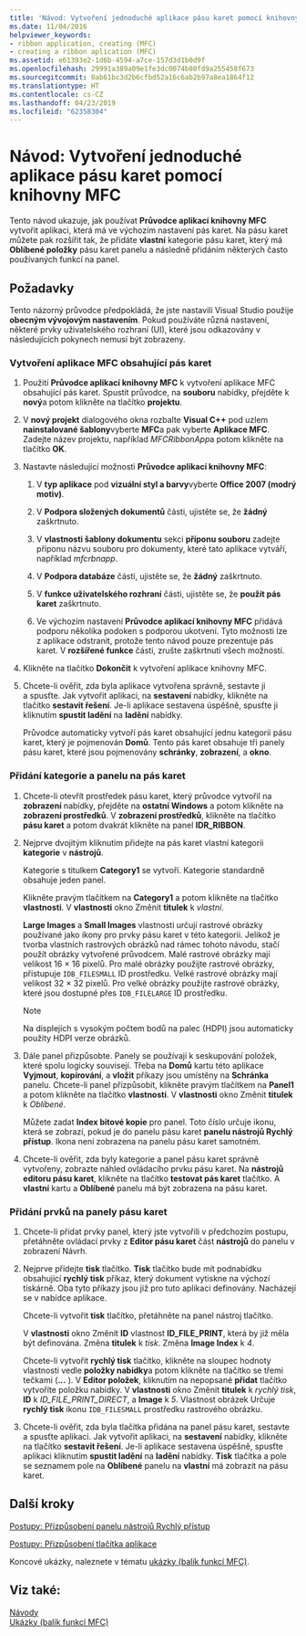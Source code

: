 ```yaml
---
title: 'Návod: Vytvoření jednoduché aplikace pásu karet pomocí knihovny MFC'
ms.date: 11/04/2016
helpviewer_keywords:
- ribbon application, creating (MFC)
- creating a ribbon aplication (MFC)
ms.assetid: e61393e2-1d6b-4594-a7ce-157d3d1b0d9f
ms.openlocfilehash: 29991a389a09e1fe3dc0074b80fd9a255458f673
ms.sourcegitcommit: 0ab61bc3d2b6cfbd52a16c6ab2b97a8ea1864f12
ms.translationtype: HT
ms.contentlocale: cs-CZ
ms.lasthandoff: 04/23/2019
ms.locfileid: "62358304"
---
```

# <a name="walkthrough-creating-a-ribbon-application-by-using-mfc"></a>Návod: Vytvoření jednoduché aplikace pásu karet pomocí knihovny MFC

Tento návod ukazuje, jak používat **Průvodce aplikací knihovny MFC** vytvořit aplikaci, která má ve výchozím nastavení pás karet. Na pásu karet můžete pak rozšířit tak, že přidáte **vlastní** kategorie pásu karet, který má **Oblíbené položky** pásu karet panelu a následně přidáním některých často používaných funkcí na panel.

## <a name="prerequisites"></a>Požadavky

Tento názorný průvodce předpokládá, že jste nastavili Visual Studio použije **obecným vývojovým nastavením**. Pokud používáte různá nastavení, některé prvky uživatelského rozhraní (UI), které jsou odkazovány v následujících pokynech nemusí být zobrazeny.

### <a name="to-create-an-mfc-application-that-has-a-ribbon"></a>Vytvoření aplikace MFC obsahující pás karet

1. Použití **Průvodce aplikací knihovny MFC** k vytvoření aplikace MFC obsahující pás karet. Spustit průvodce, na **souboru** nabídky, přejděte k **nový**a potom klikněte na tlačítko **projektu**.

1. V **nový projekt** dialogového okna rozbalte **Visual C++** pod uzlem **nainstalované šablony**vyberte **MFC**a pak vyberte  **Aplikace MFC**. Zadejte název projektu, například *MFCRibbonApp*a potom klikněte na tlačítko **OK**.

1. Nastavte následující možnosti **Průvodce aplikací knihovny MFC**:

    1. V **typ aplikace** pod **vizuální styl a barvy**vyberte **Office 2007 (modrý motiv)**.

    1. V **Podpora složených dokumentů** části, ujistěte se, že **žádný** zaškrtnuto.

    1. V **vlastnosti šablony dokumentu** sekci **příponu souboru** zadejte příponu názvu souboru pro dokumenty, které tato aplikace vytváří, například *mfcrbnapp*.

    1. V **Podpora databáze** části, ujistěte se, že **žádný** zaškrtnuto.

    1. V **funkce uživatelského rozhraní** části, ujistěte se, že **použít pás karet** zaškrtnuto.

    1. Ve výchozím nastavení **Průvodce aplikací knihovny MFC** přidává podporu několika podoken s podporou ukotvení. Tyto možnosti lze z aplikace odstranit, protože tento návod pouze prezentuje pás karet. V **rozšířené funkce** části, zrušte zaškrtnutí všech možností.

1. Klikněte na tlačítko **Dokončit** k vytvoření aplikace knihovny MFC.

1. Chcete-li ověřit, zda byla aplikace vytvořena správně, sestavte ji a spusťte. Jak vytvořit aplikaci, na **sestavení** nabídky, klikněte na tlačítko **sestavit řešení**. Je-li aplikace sestavena úspěšně, spusťte ji kliknutím **spustit ladění** na **ladění** nabídky.

    Průvodce automaticky vytvoří pás karet obsahující jednu kategorii pásu karet, který je pojmenován **Domů**. Tento pás karet obsahuje tři panely pásu karet, které jsou pojmenovány **schránky**, **zobrazení**, a **okno**.

### <a name="to-add-a-category-and-panel-to-the-ribbon"></a>Přidání kategorie a panelu na pás karet

1. Chcete-li otevřít prostředek pásu karet, který průvodce vytvořil na **zobrazení** nabídky, přejděte na **ostatní Windows** a potom klikněte na **zobrazení prostředků**. V **zobrazení prostředků**, klikněte na tlačítko **pásu karet** a potom dvakrát klikněte na panel **IDR_RIBBON**.

1. Nejprve dvojitým kliknutím přidejte na pás karet vlastní kategorii **kategorie** v **nástrojů**.

    Kategorie s titulkem **Category1** se vytvoří. Kategorie standardně obsahuje jeden panel.

    Klikněte pravým tlačítkem na **Category1** a potom klikněte na tlačítko **vlastnosti**. V **vlastnosti** okno Změnit **titulek** k *vlastní*.

    **Large Images** a **Small Images** vlastnosti určují rastrové obrázky používané jako ikony pro prvky pásu karet v této kategorii. Jelikož je tvorba vlastních rastrových obrázků nad rámec tohoto návodu, stačí použít obrázky vytvořené průvodcem. Malé rastrové obrázky mají velikost 16 × 16 pixelů. Pro malé obrázky použijte rastrové obrázky, přistupuje `IDB_FILESMALL` ID prostředku. Velké rastrové obrázky mají velikost 32 × 32 pixelů. Pro velké obrázky použijte rastrové obrázky, které jsou dostupné přes `IDB_FILELARGE` ID prostředku.

    > [!NOTE]
    > Na displejích s vysokým počtem bodů na palec (HDPI) jsou automaticky použity HDPI verze obrázků.

1. Dále panel přizpůsobte. Panely se používají k seskupování položek, které spolu logicky souvisejí. Třeba na **Domů** kartu této aplikace **Vyjmout**, **kopírování**, a **vložit** příkazy jsou umístěny na  **Schránka** panelu. Chcete-li panel přizpůsobit, klikněte pravým tlačítkem na **Panel1** a potom klikněte na tlačítko **vlastnosti**. V **vlastnosti** okno Změnit **titulek** k *Oblíbené*.

    Můžete zadat **Index bitové kopie** pro panel. Toto číslo určuje ikonu, která se zobrazí, pokud je do panelu pásu karet **panelu nástrojů Rychlý přístup**. Ikona není zobrazena na panelu pásu karet samotném.

1. Chcete-li ověřit, zda byly kategorie a panel pásu karet správně vytvořeny, zobrazte náhled ovládacího prvku pásu karet. Na **nástrojů editoru pásu karet**, klikněte na tlačítko **testovat pás karet** tlačítko. A **vlastní** kartu a **Oblíbené** panelu má být zobrazena na pásu karet.

### <a name="to-add-elements-to-the-ribbon-panels"></a>Přidání prvků na panely pásu karet

1. Chcete-li přidat prvky panel, který jste vytvořili v předchozím postupu, přetáhněte ovládací prvky z **Editor pásu karet** část **nástrojů** do panelu v zobrazení Návrh.

1. Nejprve přidejte **tisk** tlačítko. **Tisk** tlačítko bude mít podnabídku obsahující **rychlý tisk** příkaz, který dokument vytiskne na výchozí tiskárně. Oba tyto příkazy jsou již pro tuto aplikaci definovány. Nacházejí se v nabídce aplikace.

    Chcete-li vytvořit **tisk** tlačítko, přetáhněte na panel nástroj tlačítko.

    V **vlastnosti** okno Změnit **ID** vlastnost **ID_FILE_PRINT**, která by již měla být definována. Změna **titulek** k *tisk*. Změna **Image Index** k *4*.

    Chcete-li vytvořit **rychlý tisk** tlačítko, klikněte na sloupec hodnoty vlastnosti vedle **položky nabídky**a potom klikněte na tlačítko se třemi tečkami (**...** ). V **Editor položek**, kliknutím na nepopsané **přidat** tlačítko vytvoříte položku nabídky. V **vlastnosti** okno Změnit **titulek** k *rychlý tisk*, **ID** k *ID_FILE_PRINT_DIRECT*, a **Image** k *5*. Vlastnost obrázek Určuje **rychlý tisk** ikonu `IDB_FILESMALL` prostředku rastrového obrázku.

1. Chcete-li ověřit, zda byla tlačítka přidána na panel pásu karet, sestavte a spusťte aplikaci. Jak vytvořit aplikaci, na **sestavení** nabídky, klikněte na tlačítko **sestavit řešení**. Je-li aplikace sestavena úspěšně, spusťte aplikaci kliknutím **spustit ladění** na **ladění** nabídky. **Tisk** tlačítka a pole se seznamem pole na **Oblíbené** panelu na **vlastní** má zobrazit na pásu karet.

## <a name="next-steps"></a>Další kroky

[Postupy: Přizpůsobení panelu nástrojů Rychlý přístup](../mfc/how-to-customize-the-quick-access-toolbar.md)

[Postupy: Přizpůsobení tlačítka aplikace](../mfc/how-to-customize-the-application-button.md)

Koncové ukázky, naleznete v tématu [ukázky (balík funkcí MFC)](../overview/visual-cpp-samples.md).

## <a name="see-also"></a>Viz také:

[Návody](../mfc/walkthroughs-mfc.md)<br/>
[Ukázky (balík funkcí MFC)](../overview/visual-cpp-samples.md)
